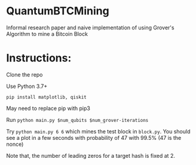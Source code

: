# QuantumBTCMining
Informal research paper and naive implementation of using Grover's Algorithm to mine a Bitcoin Block

# Instructions:
Clone the repo

Use Python 3.7+

```pip install matplotlib, qiskit```

May need to replace pip with pip3

Run ```python main.py $num_qubits $num_grover-iterations```

Try ```python main.py 6 6``` which mines the test block in ```block.py```. You should see a plot in a few seconds with probability of 47 with 99.5% (47 is the nonce)

Note that, the number of leading zeros for a target hash is fixed at 2.
